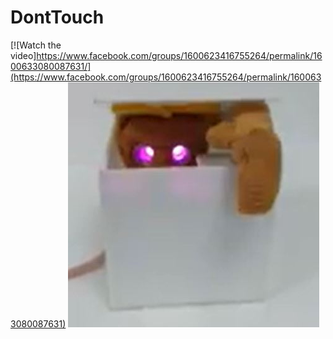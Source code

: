 # DontTouch
[![Watch the video]https://www.facebook.com/groups/1600623416755264/permalink/1600633080087631/](https://www.facebook.com/groups/1600623416755264/permalink/1600633080087631)
[![Watch the video](https://github.com/clauder69/DontTouch/blob/master/DontTouch.JPG)](https://www.facebook.com/groups/1600623416755264/permalink/1600633080087631)
